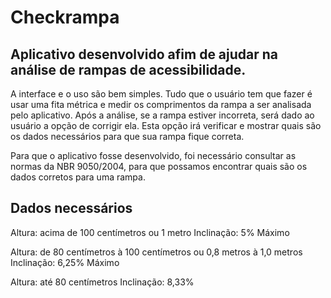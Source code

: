 Checkrampa
=========
Aplicativo desenvolvido afim de ajudar na análise de rampas de acessibilidade.
---------
A interface e o uso são bem simples. Tudo que o usuário tem que fazer é usar uma fita métrica e medir os comprimentos da rampa
a ser analisada pelo aplicativo. Após a análise, se a rampa estiver incorreta, será dado ao usuário a opção de corrigir ela.
Esta opção irá verificar e mostrar quais são os dados necessários para que sua rampa fique correta. 

Para que o aplicativo fosse desenvolvido, foi necessário consultar as normas da NBR 9050/2004, para que possamos encontrar quais são os dados corretos para uma rampa.

Dados necessários
------------
Altura: acima de 100 centímetros ou 1 metro
  Inclinação: 5% Máximo
  
Altura: de 80 centímetros à 100 centímetros ou 0,8 metros à 1,0 metros
  Inclinação: 6,25% Máximo
  
Altura: até 80 centímetros 
  Inclinação: 8,33%
